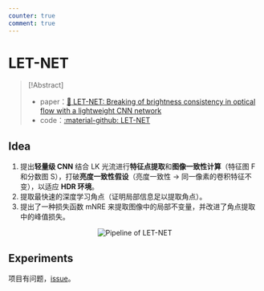 ```yaml
---
counter: true
comment: true
---
```


# LET-NET

> [!Abstract]
> - paper：[:book: LET-NET: Breaking of brightness consistency in optical flow with a lightweight CNN network](https://arxiv.org/pdf/2310.15655)
> - code：[:material-github: LET-NET](https://github.com/linyicheng1/LET-NET?tab=readme-ov-file)


## Idea

1. 提出**轻量级 CNN** 结合 LK 光流进行**特征点提取**和**图像一致性计算**（特征图 F 和分数图 S），打破**亮度一致性假设**（亮度一致性 $\to$ 同一像素的卷积特征不变），以适应 **HDR 环境**。
2. 提取最快速的深度学习角点（证明局部信息足以提取角点）。
3. 提出了一种损失函数 mNRE 来提取图像中的局部不变量，并改进了角点提取中的峰值损失。

<center><img src="https://cdn.jujimeizuo.cn/note/cv/slam/LET-NET-1.jpg" alt="Pipeline of LET-NET"></center>


## Experiments

项目有问题，[issue](https://github.com/linyicheng1/LET-NET/issues/23)。

